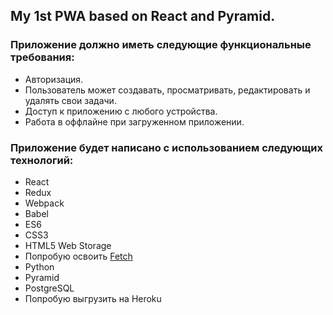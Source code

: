 ## My 1st PWA based on React and Pyramid.
### Приложение должно иметь следующие функциональные требования:
-	Авторизация.
-	Пользователь может создавать, просматривать, редактировать и удалять свои задачи.
-	Доступ к приложению с любого устройства.
-	Работа в оффлайне при загруженном приложении.

### Приложение будет написано с использованием следующих технологий:
-	React
-	Redux
-	Webpack
-	Babel
-	ES6
-	CSS3
-	HTML5 Web Storage
-	Попробую освоить [Fetch](https://fetch.spec.whatwg.org)
-	Python
-	Pyramid
-	PostgreSQL 
-	Попробую выгрузить на Heroku
